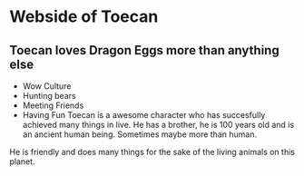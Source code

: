 # Webside of Toecan
## Toecan loves Dragon Eggs more than anything else

* Wow Culture
* Hunting bears
* Meeting Friends
* Having Fun
Toecan is a awesome character who has succesfully achieved many things in live. 
He has a brother, he is 100 years old and is an ancient human being. Sometimes maybe more than human. 

He is friendly and does many things for the sake of the living animals on this planet.